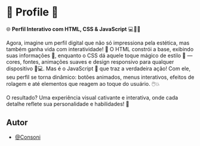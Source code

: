 
# 👨 Profile 👨

🌐 **Perfil Interativo com HTML, CSS & JavaScript** 💻🎨✨

Agora, imagine um perfil digital que não só impressiona pela estética, mas também ganha vida com interatividade! 🤩 O HTML constrói a base, exibindo suas informações 📄, enquanto o CSS dá aquele toque mágico de estilo 🎨 — cores, fontes, animações suaves e design responsivo para qualquer dispositivo 📱💻. Mas é o JavaScript 🧠 que traz a verdadeira ação! Com ele, seu perfil se torna dinâmico: botões animados, menus interativos, efeitos de rolagem e até elementos que reagem ao toque do usuário. 🖱️💥

O resultado? Uma experiência visual cativante e interativa, onde cada detalhe reflete sua personalidade e habilidades! 🚀


## Autor

- [@Consoni](https://www.github.com/Consoni21)

